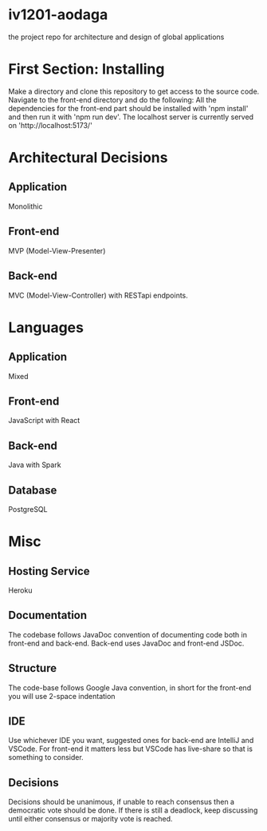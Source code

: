 # iv1201-aodaga
the project repo for architecture and design of global applications

# First Section: Installing
Make a directory and clone this repository to get access to the source code. Navigate to the front-end directory and do the following:
All the dependencies for the front-end part should be installed with 'npm install' and then run it with 'npm run dev'.
The localhost server is currently served on 'http://localhost:5173/'

# Architectural Decisions
## Application
Monolithic
## Front-end
MVP (Model-View-Presenter)
## Back-end
MVC (Model-View-Controller) with RESTapi endpoints.

# Languages
## Application
Mixed
## Front-end
JavaScript with React
## Back-end
Java with Spark
## Database
PostgreSQL

# Misc
## Hosting Service
Heroku
## Documentation
The codebase follows JavaDoc convention of documenting code both in front-end and back-end.
Back-end uses JavaDoc and front-end JSDoc.
## Structure
The code-base follows Google Java convention, in short for the front-end you will use 2-space indentation
## IDE
Use whichever IDE you want, suggested ones for back-end are IntelliJ and VSCode. For front-end it matters less but VSCode has live-share so that is something to consider.
## Decisions
Decisions should be unanimous, if unable to reach consensus then a democratic vote should be done. If there is still a deadlock, keep discussing until either consensus or majority vote is reached.

